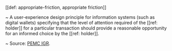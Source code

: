 [[def: appropriate-friction, appropriate friction]]

~ A user-experience design principle for information systems (such as digital wallets) specifying that the level of attention required of the [[ref: holder]] for a particular transaction should provide a reasonable opportunity for an informed choice by the [[ref: holder]].

~ Source: [PEMC IGR](https://kantarainitiative.org/download/pemc-implementors-guidance-report/).
